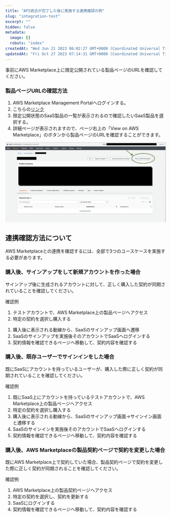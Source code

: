 ```yaml
---
title: "API統合が完了した後に実施する連携確認の例"
slug: "integration-test"
excerpt: ""
hidden: false
metadata: 
  image: []
  robots: "index"
createdAt: "Wed Jun 21 2023 06:02:27 GMT+0000 (Coordinated Universal Time)"
updatedAt: "Fri Oct 27 2023 07:14:31 GMT+0000 (Coordinated Universal Time)"
---
```

事前にAWS Marketplace上に限定公開されている製品ページのURLを確認してください。

### 製品ページURLの確認方法

1. AWS Marketplace Management Portalへログインする。
2. こちらの<a href="https://aws.amazon.com/marketplace/management/products/saas?#" target="_blank">リンク</a>
3. 限定公開状態のSaaS製品の一覧が表示されるので確認したいSaaS製品を選択する。
4. 詳細ページが表示されますので、ページ右上の「View on AWS Marketplace」のボタンから製品ページのURLを確認することができます。

![integration-test-1](/ja/img/aws-marketplace-integration/supplementary/integration-test-1.png)


## 連携確認方法について

AWS Marketplaceとの連携を確認するには、全部で3つのユースケースを実施する必要があります。

### 購入後、サインアップをして新規アカウントを作った場合

サインアップ後に生成されるアカウントに対して、正しく購入した契約が同期されていることを確認してください。

確認例

1. テストアカウントで、AWS Marketplace上の製品ページへアクセス
2. 特定の契約を選択し購入する

<!----->

1. 購入後に表示される動線から、SaaSのサインアップ画面へ遷移
2. SaaSのサインアップを実施後そのアカウントでSaaSへログインする
3. 契約情報を確認できるページへ移動して、契約内容を確認する

### 購入後、既存ユーザーでサインインをした場合

既にSaaSにアカウントを持っているユーザーが、購入した際に正しく契約が同期されていることを確認してください。

確認例

1. 既にSaaS上にアカウントを持っているテストアカウントで、AWS Marketplace上の製品ページへアクセス
2. 特定の契約を選択し購入する
3. 購入後に表示される動線から、SaaSのサインアップ画面→サインイン画面と遷移する
4. SaaSのサインインを実施後そのアカウントでSaaSへログインする
5. 契約情報を確認できるページへ移動して、契約内容を確認する

### 購入後、AWS Marketplaceの製品契約ページで契約を変更した場合

既にAWS Marketplace上で契約していた場合、製品契約ページで契約を変更した際に正しく契約が同期されることを確認してください。

確認例

1. AWS Marketplace上の製品契約ページへアクセス
2. 特定の契約を選択し、契約を更新する
3. SaaSにログインする
4. 契約情報を確認できるページへ移動して、契約内容を確認する
